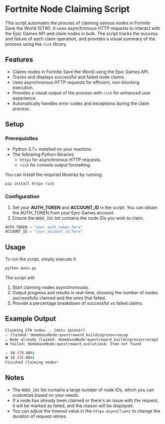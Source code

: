 # Fortnite Node Claiming Script

This script automates the process of claiming various nodes in Fortnite Save the World (STW). It uses asynchronous HTTP requests to interact with the Epic Games API and claim nodes in bulk. The script tracks the success and failure of each claim operation, and provides a visual summary of the process using the `rich` library.

## Features

- Claims nodes in Fortnite Save the World using the Epic Games API.
- Tracks and displays successful and failed node claims.
- Uses asynchronous HTTP requests for efficient, non-blocking execution.
- Provides a visual output of the process with `rich` for enhanced user experience.
- Automatically handles error codes and exceptions during the claim process.

## Setup

### Prerequisites

- Python 3.7+ installed on your machine.
- The following Python libraries:
  - `httpx` for asynchronous HTTP requests.
  - `rich` for console output formatting.

You can install the required libraries by running:

```bash
pip install httpx rich
```

### Configuration

1. Set your **AUTH_TOKEN** and **ACCOUNT_ID** in the script. You can obtain the AUTH_TOKEN from your Epic Games account.
2. Ensure the `NODE_IDS` list contains the node IDs you wish to claim.

```python
AUTH_TOKEN = "your_auth_token_here"
ACCOUNT_ID = "your_account_id_here"
```

## Usage

To run the script, simply execute it:

```bash
python main.py
```

The script will:

1. Start claiming nodes asynchronously.
2. Output progress and results in real-time, showing the number of nodes successfully claimed and the ones that failed.
3. Provide a percentage breakdown of successful vs failed claims.

## Example Output

```bash
Claiming STW nodes... [dots spinner]
✅ Claimed: HomebaseNode:questreward_buildingresourcecap
⚠️ Node already claimed: HomebaseNode:questreward_buildingresourcecap2
❌ Failed: HomebaseNode:questreward_evolution4: Item not found

✅ 50 (75.00%)
❌ 10 (15.00%)
Finished claiming nodes!
```

## Notes

- The `NODE_IDS` list contains a large number of node IDs, which you can customize based on your needs.
- If a node has already been claimed or there's an issue with the request, it will be marked as failed, and the reason will be displayed.
- You can adjust the timeout value in the `httpx.AsyncClient` to change the duration of request retries.
